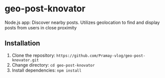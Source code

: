 # geo-post-knovator

Node.js app: Discover nearby posts. Utilizes geolocation to find and display posts from users in close proximity

## Installation

1. Clone the repository: `https://github.com/Pramay-vlog/geo-post-knovator.git`
2. Change directory: `cd geo-post-knovator`
3. Install dependencies: `npm install`
